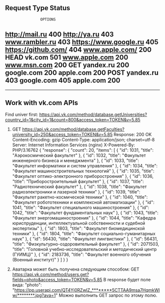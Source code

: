 Request				Type			Status
----------------------------------------------
					OPTIONS
http://mail.ru						400
http://ya.ru 						403
www.rambler.ru 						403
https://www.google.ru 				405
https://github.com/ 				404
www.apple.com/ 						200
					HEAD
vk.com 								501
www.apple.com 						200
www.msn.com 						200
					GET
yandex.ru 							200
google.com 							200
apple.com 							200
					POST
yandex.ru 							403
google.com 							405
apple.com 							200
----------------------------------------------

---------------------
Work with vk.com APIs
---------------------
Find univer first:
https://api.vk.com/method/database.getUniversities?country_id=1&city_id=1&count=800&access_token=TOKEN&v=5.85

1) GET https://api.vk.com/method/database.getFaculties?university_id=250&access_token=TOKEN&v=5.85
Response: 200 OK
Content-Encoding: gzip
Content-Type: application/json; charset=utf-8
Server: Internet Information Services (nginx)
X-Powered-By: PHP/3.16762
{
    "response": {
        "count": 20,
        "items": [
            {
                "id": 1031,
                "title": "Аэрокосмический факультет"
            },
            {
                "id": 1032,
                "title": "Факультет инженерного бизнеса и менеджмента"
            },
            {
                "id": 1033,
                "title": "Факультет информатики и систем управления"
            },
            {
                "id": 1034,
                "title": "Факультет машиностроительных технологий"
            },
            {
                "id": 1035,
                "title": "Факультет оптико-электронного приборостроения"
            },
            {
                "id": 1036,
                "title": "Приборостроительный факультет"
            },
            {
                "id": 1037,
                "title": "Радиотехнический факультет"
            },
            {
                "id": 1038,
                "title": "Факультет радиоэлектроники и лазерной техники"
            },
            {
                "id": 1039,
                "title": "Факультет ракетно-космической техники"
            },
            {
                "id": 1040,
                "title": "Факультет робототехники и комплексной автоматизации"
            },
            {
                "id": 1041,
                "title": "Факультет специального машиностроения"
            },
            {
                "id": 1042,
                "title": "Факультет фундаментальных наук"
            },
            {
                "id": 1043,
                "title": "Факультет энергомашиностроения"
            },
            {
                "id": 1044,
                "title": "Кафедра юриспруденции, интеллектуальной собственности и судебной экспертизы"
            },
            {
                "id": 1803,
                "title": "Факультет биомедицинской техники"
            },
            {
                "id": 1804,
                "title": "Факультет социально-гуманитарных наук"
            },
            {
                "id": 56430,
                "title": "Факультет лингвистики"
            },
            {
                "id": 56431,
                "title": "Физкультурно-оздоровительный факультет"
            },
            {
                "id": 2071503,
                "title": "Головной учебно-исследовательский и методический центр (ГУИМЦ)"
            },
            {
                "id": 2183736,
                "title": "Факультет военного обучения (Военный институт)"
            }
        ]
    }
}

2) Аватарка может быть получена следующим способом:
GET https://api.vk.com/method/users.get?fields=photo&access_token=TOKEN&v=5.85
В response будет поле вида:
"photo": "https://pp.userapi.com/QT4Yj0RZwIZ_********5CTTAA9msa7HqmkWlw/********.jpg?ava=1"
Можно выполнить GET запрос по этому полю.